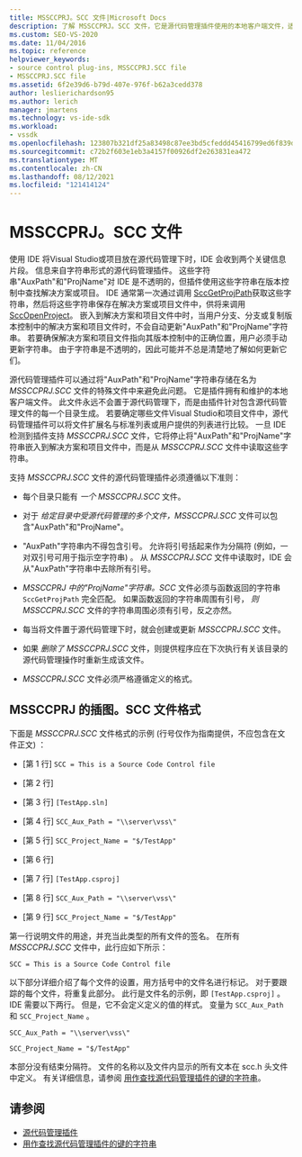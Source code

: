 ```yaml
---
title: MSSCCPRJ。SCC 文件|Microsoft Docs
description: 了解 MSSCCPRJ。SCC 文件，它是源代码管理插件使用的本地客户端文件，适用于 Visual Studio SDK。
ms.custom: SEO-VS-2020
ms.date: 11/04/2016
ms.topic: reference
helpviewer_keywords:
- source control plug-ins, MSSCCPRJ.SCC file
- MSSCCPRJ.SCC file
ms.assetid: 6f2e39d6-b79d-407e-976f-b62a3cedd378
author: leslierichardson95
ms.author: lerich
manager: jmartens
ms.technology: vs-ide-sdk
ms.workload:
- vssdk
ms.openlocfilehash: 123807b321df25a83498c87ee3bd5cfeddd45416799ed6f839d9124bd073182d
ms.sourcegitcommit: c72b2f603e1eb3a4157f00926df2e263831ea472
ms.translationtype: MT
ms.contentlocale: zh-CN
ms.lasthandoff: 08/12/2021
ms.locfileid: "121414124"
---
```

# <a name="mssccprjscc-file"></a>MSSCCPRJ。SCC 文件
使用 IDE 将Visual Studio或项目放在源代码管理下时，IDE 会收到两个关键信息片段。 信息来自字符串形式的源代码管理插件。 这些字符串"AuxPath"和"ProjName"对 IDE 是不透明的，但插件使用这些字符串在版本控制中查找解决方案或项目。 IDE 通常第一次通过调用 [SccGetProjPath](../extensibility/sccgetprojpath-function.md)获取这些字符串，然后将这些字符串保存在解决方案或项目文件中，供将来调用 [SccOpenProject](../extensibility/sccopenproject-function.md)。 嵌入到解决方案和项目文件中时，当用户分支、分支或复制版本控制中的解决方案和项目文件时，不会自动更新"AuxPath"和"ProjName"字符串。 若要确保解决方案和项目文件指向其版本控制中的正确位置，用户必须手动更新字符串。 由于字符串是不透明的，因此可能并不总是清楚地了解如何更新它们。

 源代码管理插件可以通过将"AuxPath"和"ProjName"字符串存储在名为 *MSSCCPRJ.SCC* 文件的特殊文件中来避免此问题。 它是插件拥有和维护的本地客户端文件。 此文件永远不会置于源代码管理下，而是由插件针对包含源代码管理文件的每一个目录生成。 若要确定哪些文件Visual Studio和项目文件中，源代码管理插件可以将文件扩展名与标准列表或用户提供的列表进行比较。 一旦 IDE 检测到插件支持 *MSSCCPRJ.SCC* 文件，它将停止将"AuxPath"和"ProjName"字符串嵌入到解决方案和项目文件中，而是从 *MSSCCPRJ.SCC* 文件中读取这些字符串。

 支持 *MSSCCPRJ.SCC* 文件的源代码管理插件必须遵循以下准则：

- 每个目录只能有 *一个 MSSCCPRJ.SCC* 文件。

- 对于 *给定目录中受源代码管理的多个文件，MSSCCPRJ.SCC* 文件可以包含"AuxPath"和"ProjName"。

- "AuxPath"字符串内不得包含引号。 允许将引号括起来作为分隔符 (例如，一对双引号可用于指示空字符串) 。 从 *MSSCCPRJ.SCC* 文件中读取时，IDE 会从"AuxPath"字符串中去除所有引号。

- *MSSCCPRJ 中的"ProjName"字符串。SCC* 文件必须与函数返回的字符串 `SccGetProjPath` 完全匹配。 如果函数返回的字符串周围有引号， *则 MSSCCPRJ.SCC* 文件的字符串周围必须有引号，反之亦然。

- 每当将文件置于源代码管理下时，就会创建或更新 *MSSCCPRJ.SCC* 文件。

- 如果 *删除了 MSSCCPRJ.SCC* 文件，则提供程序应在下次执行有关该目录的源代码管理操作时重新生成该文件。

- *MSSCCPRJ.SCC* 文件必须严格遵循定义的格式。

## <a name="an-illustration-of-the-mssccprjscc-file-format"></a>MSSCCPRJ 的插图。SCC 文件格式
 下面是 *MSSCCPRJ.SCC* 文件格式的示例 (行号仅作为指南提供，不应包含在文件正文) ：

- [第 1 行] `SCC = This is a Source Code Control file`

- [第 2 行]

- [第 3 行] `[TestApp.sln]`

- [第 4 行] `SCC_Aux_Path = "\\server\vss\"`

- [第 5 行] `SCC_Project_Name = "$/TestApp"`

- [第 6 行]

- [第 7 行] `[TestApp.csproj]`

- [第 8 行] `SCC_Aux_Path = "\\server\vss\"`

- [第 9 行] `SCC_Project_Name = "$/TestApp"`

 第一行说明文件的用途，并充当此类型的所有文件的签名。 在所有 *MSSCCPRJ.SCC* 文件中，此行应如下所示：

 `SCC = This is a Source Code Control file`

 以下部分详细介绍了每个文件的设置，用方括号中的文件名进行标记。 对于要跟踪的每个文件，将重复此部分。 此行是文件名的示例，即 `[TestApp.csproj]` 。 IDE 需要以下两行。 但是，它不会定义定义的值的样式。 变量为 `SCC_Aux_Path` 和 `SCC_Project_Name` 。

 `SCC_Aux_Path = "\\server\vss\"`

 `SCC_Project_Name = "$/TestApp"`

 本部分没有结束分隔符。 文件的名称以及文件内显示的所有文本在 scc.h 头文件中定义。 有关详细信息，请参阅 [用作查找源代码管理插件的键的字符串](../extensibility/strings-used-as-keys-for-finding-a-source-control-plug-in.md)。

## <a name="see-also"></a>请参阅
- [源代码管理插件](../extensibility/source-control-plug-ins.md)
- [用作查找源代码管理插件的键的字符串](../extensibility/strings-used-as-keys-for-finding-a-source-control-plug-in.md)
